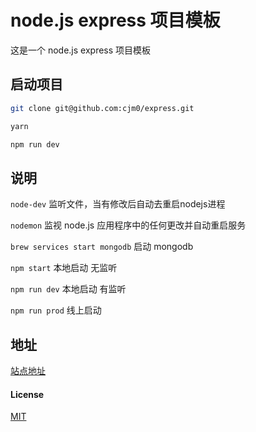 
# node.js express 项目模板

这是一个 node.js express 项目模板

## 启动项目

```bash
git clone git@github.com:cjm0/express.git

yarn 

npm run dev

```

## 说明

`node-dev` 监听文件，当有修改后自动去重启nodejs进程

`nodemon` 监视 node.js 应用程序中的任何更改并自动重启服务

`brew services start mongodb` 启动 mongodb

`npm start` 本地启动 无监听

`npm run dev` 本地启动 有监听

`npm run prod` 线上启动


## 地址

[站点地址](http://express.bigqianduan.top)

#### License

[MIT](./License)
